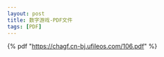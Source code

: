 ```yaml
---
layout: post
title: 数字游戏-PDF文件
tags: [PDF]
---
```

{% pdf "https://chagf.cn-bj.ufileos.com/106.pdf" %}